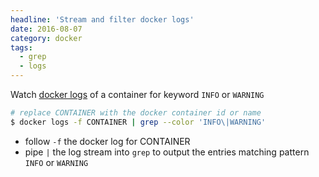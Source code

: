 ```yaml
---
headline: 'Stream and filter docker logs'
date: 2016-08-07
category: docker
tags:
  - grep
  - logs
---
```


Watch [docker logs] of a container for keyword `INFO` or `WARNING`

```sh
# replace CONTAINER with the docker container id or name
$ docker logs -f CONTAINER | grep --color 'INFO\|WARNING'
```

- follow `-f` the docker log for CONTAINER
- pipe `|` the log stream into `grep` to output the entries matching pattern `INFO` or `WARNING`

[docker logs]: https://docs.docker.com/engine/reference/commandline/logs/